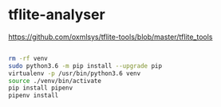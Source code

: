 # tflite-analyser

https://github.com/oxmlsys/tflite-tools/blob/master/tflite_tools


```bash

rm -rf venv
sudo python3.6 -m pip install --upgrade pip
virtualenv -p /usr/bin/python3.6 venv
source ./venv/bin/activate
pip install pipenv
pipenv install


```